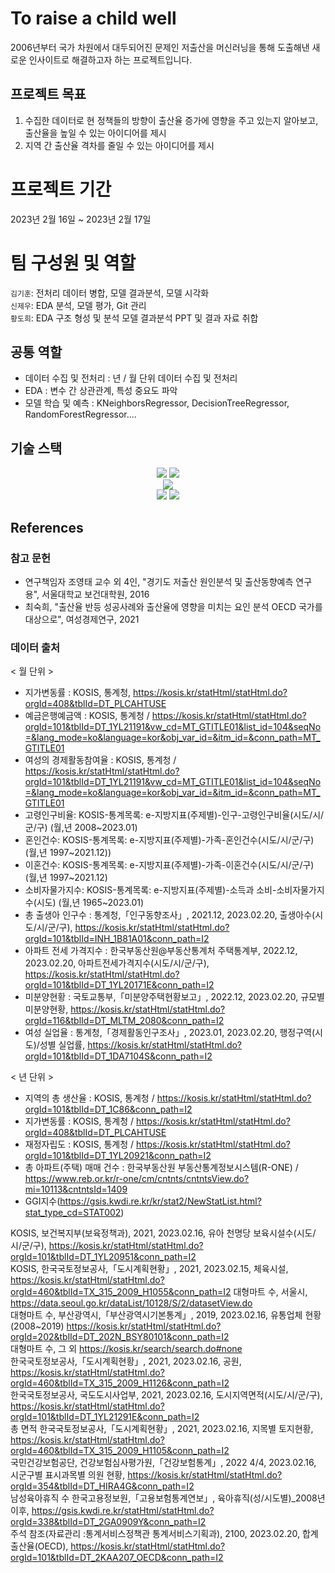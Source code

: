 # To raise a child well
2006년부터 국가 차원에서 대두되어진 문제인 저출산을 머신러닝을 통해 도출해낸 새로운 인사이트로 해결하고자 하는 프로젝트입니다.  

## 프로젝트 목표
1. 수집한 데이터로 현 정책들의 방향이 출산율 증가에 영향을 주고 있는지 알아보고, 출산율을 높일 수 있는 아이디어를 제시
2. 지역 간 출산율 격차를 줄일 수 있는 아이디어를 제시

# 프로젝트 기간
2023년 2월 16일 ~ 2023년 2월 17일

# 팀 구성원 및 역할
`김기훈`: 전처리 데이터 병합, 모델 결과분석, 모델 시각화  
`신제우`: EDA 분석, 모델 평가, Git 관리  
`황도희`: EDA 구조 형성 및 분석
모델 결과분석
PPT 및 결과 자료 취합
## 공통 역할
- 데이터 수집 및 전처리 : 년 / 월 단위 데이터 수집 및 전처리  
- EDA : 변수 간 상관관계, 특성 중요도 파악  
- 모델 학습 및 예측 : KNeighborsRegressor, DecisionTreeRegressor, RandomForestRegressor....

## 기술 스택
<div align=center>
    <img src="https://img.shields.io/badge/Pandas-150458?style=for-the-badge&logo=Pandas&logoColor=white">  
    <img src="https://img.shields.io/badge/Matplotlib-006c66?style=for-the-badge&logo=Matplotlib&logoColor=white">
    <br>
    <img src="https://img.shields.io/badge/sklearn-F7931E?style=for-the-badge&logo=scikitlearn&logoColor=white">
    <br>
    <img src="https://img.shields.io/badge/Git-F05032?style=for-the-badge&logo=Git&logoColor=white">
    <img src="https://img.shields.io/badge/Github-181717?style=for-the-badge&logo=GitHub&logoColor=white">
</div>

## References

### 참고 문헌

- 연구책임자 조영태 교수 외 4인, "경기도 저출산 원인분석 및 출산동향예측 연구용", 서울대학교 보건대학원, 2016  
- 최숙희, "출산율 반등 성공사례와 출산율에 영향을 미치는 요인 분석 OECD 국가를 대상으로", 여성경제연구, 2021 

### 데이터 출처 

< 월 단위 >
- 지가변동률 : KOSIS, 통계청, https://kosis.kr/statHtml/statHtml.do?orgId=408&tblId=DT_PLCAHTUSE
- 예금은행예금액 : KOSIS, 통계청 / https://kosis.kr/statHtml/statHtml.do?orgId=101&tblId=DT_1YL21191&vw_cd=MT_GTITLE01&list_id=104&seqNo=&lang_mode=ko&language=kor&obj_var_id=&itm_id=&conn_path=MT_GTITLE01
- 여성의 경제활동참여율 : KOSIS, 통계청 / https://kosis.kr/statHtml/statHtml.do?orgId=101&tblId=DT_1YL21191&vw_cd=MT_GTITLE01&list_id=104&seqNo=&lang_mode=ko&language=kor&obj_var_id=&itm_id=&conn_path=MT_GTITLE01
- 고령인구비율: KOSIS-통계목록: e-지방지표(주제별)-인구-고령인구비율(시도/시/군/구) (월,년 2008~2023.01)
- 혼인건수: KOSIS-통계목록: e-지방지표(주제별)-가족-혼인건수(시도/시/군/구) (월,년 1997~2021.12))
- 이혼건수: KOSIS-통계목록: e-지방지표(주제별)-가족-이혼건수(시도/시/군/구) (월,년 1997~2021.12)
- 소비자물가지수: KOSIS-통계목록: e-지방지표(주제별)-소득과 소비-소비자물가지수(시도) (월,년 1965~2023.01)
- 총 출생아 인구수 : 통계청,「인구동향조사」, 2021.12, 2023.02.20, 출생아수(시도/시/군/구), https://kosis.kr/statHtml/statHtml.do?orgId=101&tblId=INH_1B81A01&conn_path=I2
- 아파트 전세 가격지수 : 한국부동산원@부동산통계처 주택통계부, 2022.12, 2023.02.20, 아파트전세가격지수(시도/시/군/구), https://kosis.kr/statHtml/statHtml.do?orgId=101&tblId=DT_1YL20171E&conn_path=I2
- 미분양현황 : 국토교통부,「미분양주택현황보고」, 2022.12, 2023.02.20, 규모별 미분양현황, https://kosis.kr/statHtml/statHtml.do?orgId=116&tblId=DT_MLTM_2080&conn_path=I2
- 여성 실업율 : 통계청,「경제활동인구조사」, 2023.01, 2023.02.20, 행정구역(시도)/성별 실업률, https://kosis.kr/statHtml/statHtml.do?orgId=101&tblId=DT_1DA7104S&conn_path=I2

< 년 단위 >
- 지역의 총 생산율 : KOSIS, 통계청 / https://kosis.kr/statHtml/statHtml.do?orgId=101&tblId=DT_1C86&conn_path=I2
- 지가변동률 : KOSIS, 통계청 / https://kosis.kr/statHtml/statHtml.do?orgId=408&tblId=DT_PLCAHTUSE
- 재정자립도 : KOSIS, 통계청 / https://kosis.kr/statHtml/statHtml.do?orgId=101&tblId=DT_1YL20921&conn_path=I2
- 총 아파트(주택) 매매 건수 : 한국부동산원 부동산통계정보시스템(R-ONE) / https://www.reb.or.kr/r-one/cm/cntnts/cntntsView.do?mi=10113&cntntsId=1409
- GGI지수(https://gsis.kwdi.re.kr/kr/stat2/NewStatList.html?stat_type_cd=STAT002)

KOSIS, 보건복지부(보육정책과), 2021, 2023.02.16, 유아 천명당 보육시설수(시도/시/군/구), https://kosis.kr/statHtml/statHtml.do?orgId=101&tblId=DT_1YL20951&conn_path=I2  
KOSIS, 한국국토정보공사,「도시계획현황」, 2021, 2023.02.15, 체육시설, https://kosis.kr/statHtml/statHtml.do?orgId=460&tblId=TX_315_2009_H1055&conn_path=I2
대형마트 수, 서울시, https://data.seoul.go.kr/dataList/10128/S/2/datasetView.do  
대형마트 수, 부산광역시,「부산광역시기본통계」, 2019, 2023.02.16, 유통업체 현황(2008~2019) https://kosis.kr/statHtml/statHtml.do?orgId=202&tblId=DT_202N_BSY80101&conn_path=I2  
대형마트 수, 그 외 https://kosis.kr/search/search.do#none    
한국국토정보공사,「도시계획현황」, 2021, 2023.02.16, 공원, https://kosis.kr/statHtml/statHtml.do?orgId=460&tblId=TX_315_2009_H1126&conn_path=I2  
한국국토정보공사, 국도도시사업부, 2021, 2023.02.16, 도시지역면적(시도/시/군/구), https://kosis.kr/statHtml/statHtml.do?orgId=101&tblId=DT_1YL21291E&conn_path=I2  
총 면적 한국국토정보공사,「도시계획현황」, 2021, 2023.02.16, 지목별 토지현황, https://kosis.kr/statHtml/statHtml.do?orgId=460&tblId=TX_315_2009_H1105&conn_path=I2  
국민건강보험공단, 건강보험심사평가원,「건강보험통계」, 2022 4/4, 2023.02.16, 시군구별 표시과목별 의원 현황, https://kosis.kr/statHtml/statHtml.do?orgId=354&tblId=DT_HIRA4G&conn_path=I2  
남성육아휴직 수 한국고용정보원,「고용보험통계연보」, 육아휴직(성/시도별)_2008년 이후, https://gsis.kwdi.re.kr/statHtml/statHtml.do?orgId=338&tblId=DT_2GA0909Y&conn_path=I2  
주석 참조(자료관리 :통계서비스정책관 통계서비스기획과), 2100, 2023.02.20, 합계출산율(OECD), https://kosis.kr/statHtml/statHtml.do?orgId=101&tblId=DT_2KAA207_OECD&conn_path=I2  
